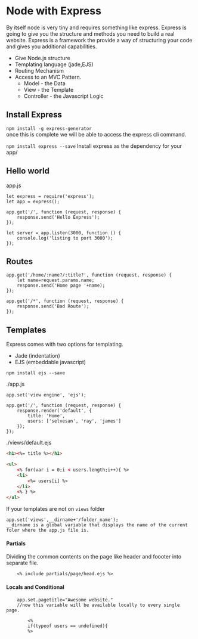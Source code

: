 # Node with Express

By itself node is very tiny and requires something like express.
Express is going to give you the structure and methods you need to build a real website.
Express is a framework the provide a way of structuring your code and gives you additional capabilities.

* Give Node.js structure
* Templating language (jade,EJS)
* Routing Mechanism
* Access to an MVC Pattern.
    * Model - the Data
    * View  - the Template
    * Controller - the Javascript Logic 
    
    
## Install Express
`npm install -g express-generator`  
once this is complete we will be able to access the express cli command.
  
  
`npm install express --save` Install express as the dependency for your app/


## Hello world
app.js
```nodejs
let express = require('express');
let app = express();

app.get('/', function (request, response) {
    response.send('Hello Express');
});

let server = app.listen(3000, function () {
    console.log('listing to port 3000');
});
```

## Routes
```nodejs
app.get('/home/:name?/:title?', function (request, response) {
    let name=request.params.name;
    response.send('Home page '+name);
});

app.get('/*', function (request, response) {
    response.send('Bad Route');
});

```

## Templates
Express comes with two options for templating.
* Jade (indentation)
* EJS (embeddable javascript)

`npm install ejs --save`  

./app.js
```node js
app.set('view engine', 'ejs');

app.get('/', function (request, response) {
    response.render('default', {
        title: 'Home',
        users: ['selvesan', 'ray', 'james']
    });
});

```
./views/default.ejs
```html
<h1><%= title %></h1>

<ul>
    <% for(var i = 0;i < users.length;i++){ %>
    <li>
        <%= users[i] %>
    </li>
    <% } %>
</ul>

```
    

If your templates are not on `views` folder
```
app.set('views',__dirname+'/folder_name');
__dirname is a global variable that displays the name of the current foler where the app.js file is.
```

#### Partials
Dividing the common contents on the page like header and foooter into separate file. 

```node js
    <% include partials/page/head.ejs %>

```

#### Locals and Conditional
```nodejs
    app.set.pagetitle="Awesome website."
    //now this variable will be available locally to every single page.    
    
        <%
        if(typeof users == undefined){
        %>
    
```

